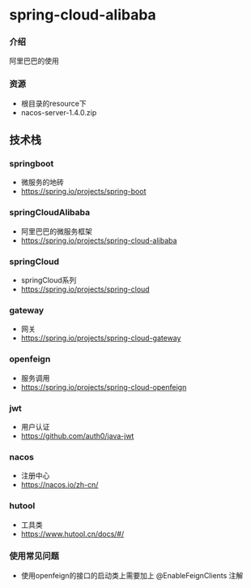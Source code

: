 # spring-cloud-alibaba

### 介绍
阿里巴巴的使用

### 资源
- 根目录的resource下
- nacos-server-1.4.0.zip

## 技术栈
### springboot
- 微服务的地砖
- https://spring.io/projects/spring-boot
### springCloudAlibaba
- 阿里巴巴的微服务框架
- https://spring.io/projects/spring-cloud-alibaba
### springCloud
- springCloud系列
- https://spring.io/projects/spring-cloud
### gateway
- 网关
- https://spring.io/projects/spring-cloud-gateway
### openfeign
- 服务调用
- https://spring.io/projects/spring-cloud-openfeign
### jwt
- 用户认证
- https://github.com/auth0/java-jwt
### nacos
- 注册中心
- https://nacos.io/zh-cn/
### hutool
- 工具类
- https://www.hutool.cn/docs/#/

### 使用常见问题
- 使用openfeign的接口的启动类上需要加上 @EnableFeignClients 注解